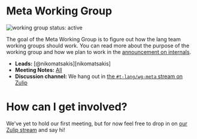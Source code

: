 # Meta Working Group
![working group status: active][status]

The goal of the Meta Working Group is to figure out how the lang team
working groups should work. You can read more about the purpose of the
working group and how we plan to work in the [announcement on internals][announcement].

- **Leads:** [@nikomatsakis][nikomatsakis]
- **Meeting Notes:** [All](NOTES.md)
- **Discussion channel:** We hang out in [the `#t-lang/wg-meta` stream on Zulip][zulip]

[announcement]: https://internals.rust-lang.org/t/announcing-lang-team-meta-working-group/9900
[status]: https://img.shields.io/badge/status-active-brightgreen.svg?style=for-the-badge
[zulip]: https://rust-lang.zulipchat.com/#narrow/stream/196563-t-lang.2Fwg-meta

# How can I get involved?

We've yet to hold our first meeting, but for now feel free to drop in
on [our Zulip stream][zulip] and say hi!

